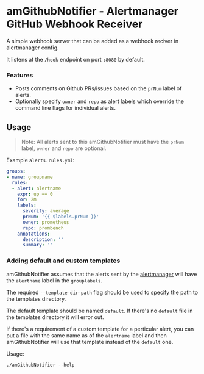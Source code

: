 # amGithubNotifier - Alertmanager GitHub Webhook Receiver

A simple webhook server that can be added as a webhook reciver in alertmanager config.

It listens at the `/hook` endpoint on port `:8080` by default.

### Features
- Posts comments on Github PRs/issues based on the `prNum` label of alerts.
- Optionally specify `owner` and `repo` as alert labels which override the command line flags for individual alerts.

## Usage

> Note: All alerts sent to this amGithubNotifier must have the `prNum` label, `owner` and `repo` are optional.

Example `alerts.rules.yml`:
```yaml
groups:
- name: groupname
  rules:
  - alert: alertname
    expr: up == 0
    for: 2m
    labels:
      severity: average
      prNum: '{{ $labels.prNum }}'
      owner: prometheus
      repo: prombench
    annotations:
      description: ''
      summary: ''
```

### Adding default and custom templates
amGithubNotifier assumes that the alerts sent by the [alertmanager](https://github.com/prometheus/alertmanager) will have the `alertname` label in the `grouplabels`.

The required `--template-dir-path` flag should be used to specify the path to the templates directory.

The default template should be named `default`. If there's no `default` file in the templates directory it will error out.

If there's a requirement of a custom template for a perticular alert, you can put a file with the same name as of the `alertname` label and then amGithubNotifier will use that template instead of the `default` one.

Usage:
```
./amGithubNotifier --help
```